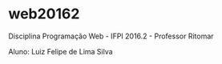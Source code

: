 # web20162
Disciplina Programação Web - IFPI 2016.2 - Professor Ritomar

Aluno: Luiz Felipe de Lima Silva
